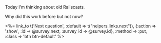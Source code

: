 Today I'm thinking about old Railscasts.

Why did this work before but not now?

<%= link_to t('Next question', :default => t("helpers.links.next")),
             {:action => 'show', :id => @survey.next, :survey_id => @survey.id}, :method => :put, :class => 'btn btn-default' %>
